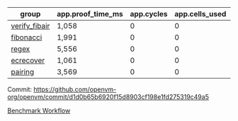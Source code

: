 | group | app.proof_time_ms | app.cycles | app.cells_used | leaf.proof_time_ms | leaf.cycles | leaf.cells_used |
| -- | -- | -- | -- | -- | -- | -- |
| [verify_fibair](https://github.com/openvm-org/openvm/blob/benchmark-results/benchmarks-pr/1872/verify_fibair-d1d0b65b6920f15d8903cf198e1fd275319c49a5.md) | 1,058 |  0 |  0 |- | - | - |
| [fibonacci](https://github.com/openvm-org/openvm/blob/benchmark-results/benchmarks-pr/1872/fibonacci-d1d0b65b6920f15d8903cf198e1fd275319c49a5.md) | 1,991 |  0 |  0 |- | - | - |
| [regex](https://github.com/openvm-org/openvm/blob/benchmark-results/benchmarks-pr/1872/regex-d1d0b65b6920f15d8903cf198e1fd275319c49a5.md) | 5,556 |  0 |  0 |- | - | - |
| [ecrecover](https://github.com/openvm-org/openvm/blob/benchmark-results/benchmarks-pr/1872/ecrecover-d1d0b65b6920f15d8903cf198e1fd275319c49a5.md) | 1,061 |  0 |  0 |- | - | - |
| [pairing](https://github.com/openvm-org/openvm/blob/benchmark-results/benchmarks-pr/1872/pairing-d1d0b65b6920f15d8903cf198e1fd275319c49a5.md) | 3,569 |  0 |  0 |- | - | - |


Commit: https://github.com/openvm-org/openvm/commit/d1d0b65b6920f15d8903cf198e1fd275319c49a5

[Benchmark Workflow](https://github.com/openvm-org/openvm/actions/runs/16375075011)
